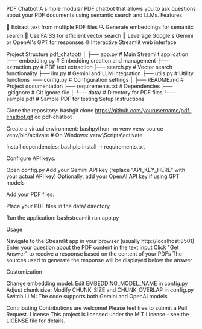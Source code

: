 PDF Chatbot
A simple modular PDF chatbot that allows you to ask questions about your PDF documents using semantic search and LLMs.
Features

📄 Extract text from multiple PDF files
🔍 Generate embeddings for semantic search
🧠 Use FAISS for efficient vector search
💬 Leverage Google's Gemini or OpenAI's GPT for responses
🌐 Interactive Streamlit web interface

Project Structure
pdf_chatbot/
│
├── app.py                  # Main Streamlit application
├── embedding.py            # Embedding creation and management
├── extraction.py           # PDF text extraction
├── search.py               # Vector search functionality
├── llm.py                  # Gemini and LLM integration
├── utils.py                # Utility functions
├── config.py               # Configuration settings
│
├── README.md               # Project documentation
├── requirements.txt        # Dependencies
├── .gitignore              # Git ignore file
│
└── data/                   # Directory for PDF files
    └── sample.pdf          # Sample PDF for testing
Setup Instructions

Clone the repository:
bashgit clone https://github.com/yourusername/pdf-chatbot.git
cd pdf-chatbot

Create a virtual environment:
bashpython -m venv venv
source venv/bin/activate  # On Windows: venv\Scripts\activate

Install dependencies:
bashpip install -r requirements.txt

Configure API keys:

Open config.py
Add your Gemini API key (replace "API_KEY_HERE" with your actual API key)
Optionally, add your OpenAI API key if using GPT models


Add your PDF files:

Place your PDF files in the data/ directory


Run the application:
bashstreamlit run app.py


Usage

Navigate to the Streamlit app in your browser (usually http://localhost:8501)
Enter your question about the PDF content in the text input
Click "Get Answer" to receive a response based on the content of your PDFs
The sources used to generate the response will be displayed below the answer

Customization

Change embedding model: Edit EMBEDDING_MODEL_NAME in config.py
Adjust chunk size: Modify CHUNK_SIZE and CHUNK_OVERLAP in config.py
Switch LLM: The code supports both Gemini and OpenAI models

Contributing
Contributions are welcome! Please feel free to submit a Pull Request.
License
This project is licensed under the MIT License - see the LICENSE file for details.
